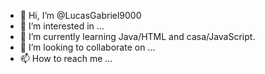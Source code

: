 - 👋 Hi, I’m @LucasGabriel9000
- 👀 I’m interested in ...
- 🌱 I’m currently learning Java/HTML and casa/JavaScript.
- 💞️ I’m looking to collaborate on ...
- 📫 How to reach me ...

<!---
LucasGabriel9000/LucasGabriel9000 is a ✨ special ✨ repository because its `README.md` (this file) appears on your GitHub profile.
You can click the Preview link to take a look at your changes.
--->
